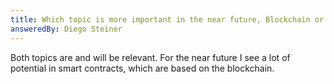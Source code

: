 ```yaml
---
title: Which topic is more important in the near future, Blockchain or artificial intelligence?
answeredBy: Diego Steiner
---
```


Both topics are and will be relevant. For the near future I see a lot of potential in smart contracts, which are based on the blockchain.
